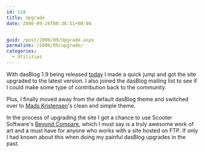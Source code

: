 ```yaml
---
id: 118
title: Upgrade
date: 2006-09-26T00:36:51+00:00


guid: /post/2006/09/Upgrade.aspx
permalink: /2006/09/upgrade/
categories:
  - Utilities
---
```

<P>With dasBlog 1.9 being released <A href="http://www.hanselman.com/blog/DasBlog19Released.aspx">today</A> I made a quick jump and got the site upgraded to the latest version. I also joined the dasBlog mailing list to see if I could make some type of contribution back to the community.</P>
<P>Plus, I finally moved away from the default dasBlog theme and switched over to <A href="http://www.madskristensen.dk/blog/">Mads Kristensen</A>'s clean and simple theme.</P>
<P>In the process of upgrading the site I got a chance to use Scooter Software's <A href="http://www.scootersoftware.com/">Beyond Compare</A>, which I must say is a truly awesome work of art and a must have for anyone who works with a site hosted on FTP. If only I had known about this when doing my painful dasBlog upgrades in the past.</P>